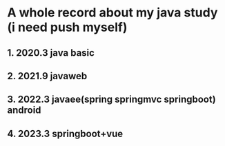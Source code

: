 # A whole record about my java study (i need push myself) 

## 1. 2020.3 java basic

## 2. 2021.9 javaweb

## 3. 2022.3 javaee(spring springmvc springboot)  android

## 4. 2023.3 springboot+vue


